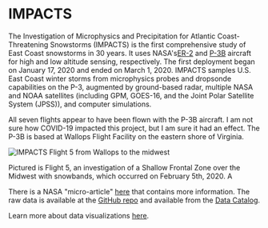 # IMPACTS

The Investigation of Microphysics and Precipitation for Atlantic Coast-Threatening Snowstorms (IMPACTS) is the first comprehensive study of East Coast snowstorms in 30 years. It uses NASA's[ER-2](https://www.nasa.gov/centers/armstrong/news/FactSheets/FS-046-DFRC.html) and [P-3B](https://www.nasa.gov/mission_pages/icebridge/instruments/p3b.html) aircraft for high and low altitude sensing, respectively. The first deployment began on January 17, 2020 and ended on March 1, 2020. IMPACTS samples U.S. East Coast winter storms from microphysics probes and dropsonde capabilities on the P-3, augmented by ground-based radar, multiple NASA and NOAA satellites (including GPM, GOES-16, and the Joint Polar Satellite System (JPSS)), and computer simulations. 

All seven flights appear to have been flown with the P-3B aircraft. I am not sure how COVID-19 impacted this project, but I am sure it had an effect. The P-3B is based at Wallops Flight Facility on the eastern shore of Virginia.

![IMPACTS Flight 5 from Wallops to the midwest](https://github.com/ "Flight 5")

Pictured is Flight 5, an investigation of a Shallow Frontal Zone over the Midwest with snowbands, which occurred on February 5th, 2020. A

There is a NASA "micro-article" [here](https://ghrc.nsstc.nasa.gov/home/micro-articles/investigation-microphysics-and-precipitation-atlantic-coast-threatening-snowstorms) that contains more information. The raw data is available at the [GitHub repo]() and available from the [Data Catalog](https://catalog.data.gov/dataset/p-3-meteorological-and-navigation-data-impacts-v1).

Learn more about data visualizations [here](https://www.alexkenan.com/pyviz/).

